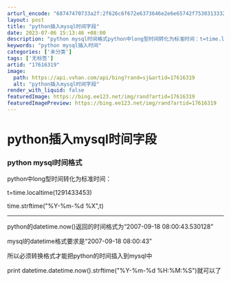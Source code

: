 ```yaml
---
arturl_encode: "68747470733a2f:2f626c6f672e6373646e2e6e65742f75303133323735343334:2f61727469636c652f64657461696c732f3137363136333139"
layout: post
title: "python插入mysql时间字段"
date: 2023-07-06 15:13:46 +08:00
description: "python mysql时间格式python中long型时间转化为标准时间：t=time.local"
keywords: "python mysql插入时间"
categories: ['未分类']
tags: ['无标签']
artid: "17616319"
image:
  path: https://api.vvhan.com/api/bing?rand=sj&artid=17616319
  alt: "python插入mysql时间字段"
render_with_liquid: false
featuredImage: https://bing.ee123.net/img/rand?artid=17616319
featuredImagePreview: https://bing.ee123.net/img/rand?artid=17616319
---
```


# python插入mysql时间字段

### python mysql时间格式

python中long型时间转化为标准时间：

t=time.localtime(1291433453)

time.strftime("%Y-%m-%d %X",t)

-------------------------------------------------------

python的datetime.now()返回的时间格式为“2007-09-18 08:00:43.530128”
  
mysql的datetime格式要求是“2007-09-18 08:00:43”
  
所以必须转换格式才能把python的时间插入到mysql中
  
print datetime.datetime.now().strftime("%Y-%m-%d %H:%M:%S")就可以了
